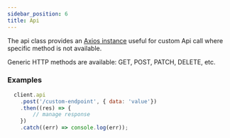 ```yaml
---
sidebar_position: 6
title: Api
---
```


The api class provides an [Axios instance](https://axios-http.com/) useful for custom Api call where specific method is 
not available.

Generic HTTP methods are available: GET, POST, PATCH, DELETE, etc.

### Examples 

```js
  client.api
    .post('/custom-endpoint', { data: 'value'})
    .then((res) => {
        // manage response
    })
    .catch((err) => console.log(err));
```